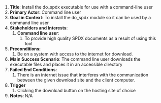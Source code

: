 ﻿1. **Title**: Install the do_spdx executable for use with a command-line user
2. **Primary Actor**: Command line user
3. **Goal in Context**: To install the do_spdx module so it can be used by a command line user
4. **Stakeholders and Interests**: 
   1. **Command line user**:
      1. To provide high quality SPDX documents as a result of using this tool
5. **Preconditions**:
   1. Be on a system with access to the internet for download.
6. **Main Success Scenario**: The command line user downloads the executable files and places it in an accessible directory
7. **Failed End Conditions**:
   1. There is an internet issue that interferes with the communication between the given download site and the client computer.
8. **Trigger**
   1. Clicking the download button on the hosting site of choice
9. **Notes**: N/A